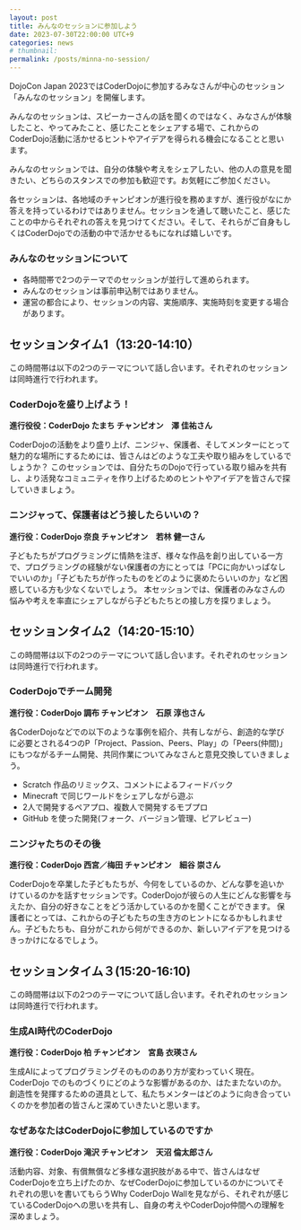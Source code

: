 ```yaml
---
layout: post
title: みんなのセッションに参加しよう
date: 2023-07-30T22:00:00 UTC+9
categories: news
# thumbnail: 
permalink: /posts/minna-no-session/
---
```

DojoCon Japan 2023ではCoderDojoに参加するみなさんが中心のセッション「みんなのセッション」を開催します。

みんなのセッションは、スピーカーさんの話を聞くのではなく、みなさんが体験したこと、やってみたこと、感じたことをシェアする場で、これからのCoderDojo活動に活かせるヒントやアイデアを得られる機会になることと思います。

みんなのセッションでは、自分の体験や考えをシェアしたい、他の人の意見を聞きたい、どちらのスタンスでの参加も歓迎です。お気軽にご参加ください。

各セッションは、各地域のチャンピオンが進行役を務めますが、進行役がなにか答えを持っているわけではありません。セッションを通して聴いたこと、感じたことの中からそれぞれの答えを見つけてください。そして、それらがご自身もしくはCoderDojoでの活動の中で活かせるもになれば嬉しいです。

### **みんなのセッションについて**
- 各時間帯で2つのテーマでのセッションが並行して進められます。
- みんなのセッションは事前申込制ではありません。
- 運営の都合により、セッションの内容、実施順序、実施時刻を変更する場合があります。

## セッションタイム1（13:20-14:10）
この時間帯は以下の2つのテーマについて話し合います。それぞれのセッションは同時進行で行われます。

### **CoderDojoを盛り上げよう！**
**進行役役：CoderDojo たまち チャンピオン　澤 佳祐さん**

CoderDojoの活動をより盛り上げ、ニンジャ、保護者、そしてメンターにとって魅力的な場所にするためには、皆さんはどのような工夫や取り組みをしているでしょうか？
このセッションでは、自分たちのDojoで行っている取り組みを共有し、より活発なコミュニティを作り上げるためのヒントやアイデアを皆さんで探していきましょう。

### **ニンジャって、保護者はどう接したらいいの？**
**進行役：CoderDojo 奈良 チャンピオン　若林 健一さん**

子どもたちがプログラミングに情熱を注ぎ、様々な作品を創り出している一方で、プログラミングの経験がない保護者の方にとっては「PCに向かいっぱなしでいいのか」「子どもたちが作ったものをどのように褒めたらいいのか」など困惑している方も少なくないでしょう。
本セッションでは、保護者のみなさんの悩みや考えを率直にシェアしながら子どもたちとの接し方を探りましょう。

## セッションタイム2（14:20-15:10）
この時間帯は以下の2つのテーマについて話し合います。それぞれのセッションは同時進行で行われます。

### **CoderDojoでチーム開発**
**進行役：CoderDojo 調布 チャンピオン　石原 淳也さん**

各CoderDojoなどでの以下のような事例を紹介、共有しながら、創造的な学びに必要とされる4つのP「Project、Passion、Peers、Play」の「Peers(仲間)」にもつながるチーム開発、共同作業についてみなさんと意見交換していきましょう。

- Scratch 作品のリミックス、コメントによるフィードバック
- Minecraft で同じワールドをシェアしながら遊ぶ
- 2人で開発するペアプロ、複数人で開発するモブプロ
- GitHub を使った開発(フォーク、バージョン管理、ピアレビュー)

### **ニンジャたちのその後**
**進行役：CoderDojo 西宮／梅田 チャンピオン　細谷 崇さん**

CoderDojoを卒業した子どもたちが、今何をしているのか、どんな夢を追いかけているのかを話すセッションです。CoderDojoが彼らの人生にどんな影響を与えたか、自分の好きなことをどう活かしているのかを聞くことができます。
保護者にとっては、これからの子どもたちの生き方のヒントになるかもしれません。子どもたちも、自分がこれから何ができるのか、新しいアイデアを見つけるきっかけになるでしょう。

## セッションタイム３(15:20-16:10)
この時間帯は以下の2つのテーマについて話し合います。それぞれのセッションは同時進行で行われます。

### **生成AI時代のCoderDojo**
**進行役：CoderDojo 柏 チャンピオン　宮島 衣瑛さん**

生成AIによってプログラミングそのもののあり方が変わっていく現在。CoderDojo でのものづくりにどのような影響があるのか、はたまたないのか。創造性を発揮するための道具として、私たちメンターはどのように向き合っていくのかを参加者の皆さんと深めていきたいと思います。

### **なぜあなたはCoderDojoに参加しているのですか**
**進行役：CoderDojo 滝沢 チャンピオン　天沼 倫太郎さん**

活動内容、対象、有償無償など多様な選択肢がある中で、皆さんはなぜCoderDojoを立ち上げたのか、なぜCoderDojoに参加しているのかについてそれぞれの思いを書いてもらうWhy CoderDojo Wallを見ながら、それぞれが感じているCoderDojoへの思いを共有し、自身の考えやCoderDojo仲間への理解を深めましょう。
